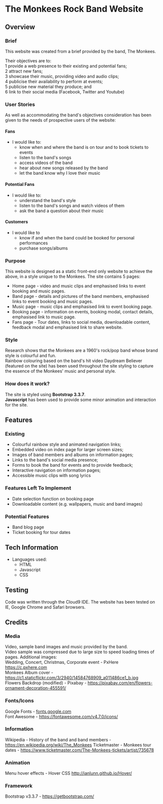 # The Monkees Rock Band Website

## Overview

### Brief
This website was created from a brief provided by the band, The Monkees.

Their objectives are to:<br>
1 provide a web presence to their existing and potential fans;<br>
2 attract new fans;<br>
3 showcase their music, providing video and audio clips;<br>
4 publicise their availability to perform at events;<br>
5 publicise new material they produce; and<br>
6 link to their social media (Facebook, Twitter and Youtube)

### User Stories
As well as accommodating the band's objectives consideration has been given to the needs of prospective users of the website:

#### Fans
- I would like to:
    - know when and where the band is on tour and to book tickets to events<br>
    - listen to the band's songs<br>
    - access videos of the band<br>
    - hear about new songs released by the band<br>
    - let the band know why I love their music<br>

#### Potential Fans
- I would like to:
    - understand the band's style<br>
    - listen to the band's songs and watch videos of them<br>
    - ask the band a question about their music<br>

#### Customers
- I would like to 
    - know if and when the band could be booked for personal performances<br>
    - purchase songs/albums

### Purpose
This website is designed as a static front-end only website to achieve the above, in a style unique to the Monkees. The site contains 5 pages:<br>

- Home page - video and music clips and emphasised links to event booking and music pages.
- Band page - details and pictures of the band members, emphasised links to event booking and music pages.
- Music page - music clips and emphasised link to event booking page.
- Booking page - information on events, booking modal, contact details, emphasised link to music page.
- Fans page - Tour dates, links to social media, downloadable content, feedback modal and emphasised link to share website.

### Style
Research shows that the Monkees are a 1960's rock/pop band whose brand style is colourful and fun.<br>
Rainbow colouring based on the band's hit video Daydream Believer (featured on the site) has been used throughout the site styling to capture the essence of the Monkees' music and personal style.

### How does it work?
The site is styled using **Bootstrap 3.3.7**.<br>
**Javascript** has been used to provide some minor animation and interaction for the site.


## Features

### Existing 
- Colourful rainbow style and animated navigation links;
- Embedded video on index page for larger screen sizes;
- Images of band members and albums on information pages;
- Links to the band's social media presence;
- Forms to book the band for events and to provide feedback;
- Interactive navigation on information pages;
- Accessible music clips with song lyrics

### Features Left To Implement
- Date selection function on booking page
- Downloadable content (e.g. wallpapers, music and band images)

### Potential Features
- Band blog page
- Ticket booking for tour dates

## Tech Information

- Languages used:
    - HTML
    - Javascript
    - CSS

## Testing
Code was written through the Cloud9 IDE.
The website has been tested on IE, Google Chrome and Safari browsers.

## Credits

### Media
Video, sample band images and music provided by the band.<br>
Video sample was compressed due to large size to speed loading times of pages.
Additional images:<br>
Wedding, Concert, Christmas, Corporate event - PxHere https://c.pxhere.com<br>
Monkees Album cover - https://c1.staticflickr.com/3/2940/14584768909_a011486ce1_b.jpg<br>
Flowers Backdrop (modified) - Pixabay - https://pixabay.com/en/flowers-ornament-decoration-455591/ 

### Fonts/Icons
Google Fonts - [fonts.google.com](fonts.google.com)<br>
Font Awesome - https://fontawesome.com/v4.7.0/icons/

### Information
Wikipedia - History of the band and band members - https://en.wikipedia.org/wiki/The_Monkees
Ticketmaster - Monkees tour dates - https://www.ticketmaster.com/The-Monkees-tickets/artist/735678

### Animation
Menu hover effects - Hover CSS http://ianlunn.github.io/Hover/

### Framework
Bootstrap v3.3.7 - https://getbootstrap.com/



